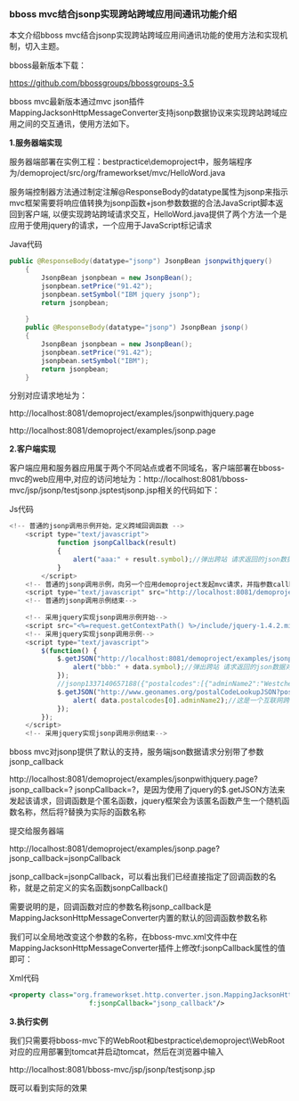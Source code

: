 ### bboss mvc结合jsonp实现跨站跨域应用间通讯功能介绍

本文介绍bboss mvc结合jsonp实现跨站跨域应用间通讯功能的使用方法和实现机制，切入主题。

bboss最新版本下载：

https://github.com/bbossgroups/bbossgroups-3.5

bboss mvc最新版本通过mvc json插件MappingJacksonHttpMessageConverter支持jsonp数据协议来实现跨站跨域应用之间的交互通讯，使用方法如下。

**1.服务器端实现**

服务器端部署在实例工程：bestpractice\demoproject中，服务端程序为/demoproject/src/org/frameworkset/mvc/HelloWord.java

服务端控制器方法通过制定注解@ResponseBody的datatype属性为jsonp来指示mvc框架需要将响应值转换为jsonp函数+json参数数据的合法JavaScript脚本返回到客户端, 以便实现跨站跨域请求交互，HelloWord.java提供了两个方法一个是应用于使用jquery的请求，一个应用于JavaScript标记请求

Java代码

```java
public @ResponseBody(datatype="jsonp") JsonpBean jsonpwithjquery()  
    {  
        JsonpBean jsonpbean = new JsonpBean();  
        jsonpbean.setPrice("91.42");  
        jsonpbean.setSymbol("IBM jquery jsonp");  
        return jsonpbean;  
  
    }  
    public @ResponseBody(datatype="jsonp") JsonpBean jsonp()  
    {  
        JsonpBean jsonpbean = new JsonpBean();  
        jsonpbean.setPrice("91.42");  
        jsonpbean.setSymbol("IBM");  
        return jsonpbean;  
    }  
```

分别对应请求地址为：

http://localhost:8081/demoproject/examples/jsonpwithjquery.page

http://localhost:8081/demoproject/examples/jsonp.page

**2.客户端实现**

客户端应用和服务器应用属于两个不同站点或者不同域名，客户端部署在bboss-mvc的web应用中,对应的访问地址为：http://localhost:8081/bboss-mvc/jsp/jsonp/testjsonp.jsptestjsonp.jsp相关的代码如下：

Js代码

```js
<!-- 普通的jsonp调用示例开始，定义跨域回调函数 -->  
    <script type="text/javascript">  
            function jsonpCallback(result)  
            {  
                alert("aaa:" + result.symbol);//弹出跨站 请求返回的json数据对象的symbol属性的值  
            }  
        </script>  
    <!-- 普通的jsonp调用示例，向另一个应用demoproject发起mvc请求，并指参数callback（参数名字可任意指定）指定回调函数jsonpCallback-->  
    <script type="text/javascript" src="http://localhost:8081/demoproject/examples/jsonp.page?jsonp_callback=jsonpCallback"></script>  
    <!-- 普通的jsonp调用示例结束-->  
      
    <!-- 采用jquery实现jsonp调用示例开始-->  
    <script src="<%=request.getContextPath() %>/include/jquery-1.4.2.min.js" type="text/javascript"></script>     
    <!-- 采用jquery实现jsonp调用示例-->   
    <script type="text/javascript">  
        $(function() {  
            $.getJSON("http://localhost:8081/demoproject/examples/jsonpwithjquery.page?jsonp_callback=?", function(data) {  
                alert("bbb:" + data.symbol);//弹出跨站 请求返回的json数据对象的symbol属性的值  
            });  
            //jsonp1337140657188({"postalcodes":[{"adminName2":"Westchester","adminCode2":"119","postalcode":"10504","adminCode1":"NY","countryCode":"US","lng":-73.700942,"placeName":"Armonk","lat":41.136002,"adminName1":"New York"}]});  
            $.getJSON("http://www.geonames.org/postalCodeLookupJSON?postalcode=10504&country=US&callback=?", function(data) {  
                alert( data.postalcodes[0].adminName2);//这是一个互联网跨域调用的实例，确保能够上网，弹出跨站 请求返回的json数据对象数组属性的第一个元素的属性adminName2的值  
            });   
        });          
    </script>  
    <!-- 采用jquery实现jsonp调用示例结束-->  
```

bboss mvc对jsonp提供了默认的支持，服务端json数据请求分别带了参数jsonp_callback

http://localhost:8081/demoproject/examples/jsonpwithjquery.page?jsonp_callback=?
jsonpCallback=?，是因为使用了jquery的$.getJSON方法来发起该请求，回调函数是个匿名函数，jquery框架会为该匿名函数产生一个随机函数名称，然后将?替换为实际的函数名称

提交给服务器端

http://localhost:8081/demoproject/examples/jsonp.page?jsonp_callback=jsonpCallback

jsonp_callback=jsonpCallback，可以看出我们已经直接指定了回调函数的名称，就是之前定义的实名函数jsonpCallback()

需要说明的是，回调函数对应的参数名称jsonp_callback是MappingJacksonHttpMessageConverter内置的默认的回调函数参数名称

我们可以全局地改变这个参数的名称，在bboss-mvc.xml文件中在MappingJacksonHttpMessageConverter插件上修改f:jsonpCallback属性的值即可：

Xml代码 

```xml
<property class="org.frameworkset.http.converter.json.MappingJacksonHttpMessageConverter"  
                    f:jsonpCallback="jsonp_callback"/>  
```

**3.执行实例**

我们只需要将bboss-mvc下的WebRoot和bestpractice\demoproject\WebRoot对应的应用部署到tomcat并启动tomcat，然后在浏览器中输入

http://localhost:8081/bboss-mvc/jsp/jsonp/testjsonp.jsp

既可以看到实际的效果